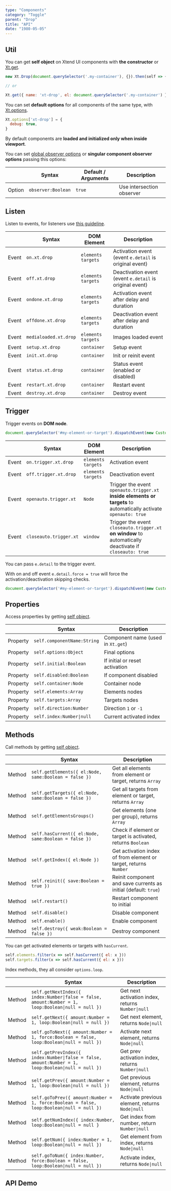 ```yaml
---
type: "Components"
category: "Toggle"
parent: "Drop"
title: "API"
date: "1980-05-05"
---
```


## Util

You can get **self object** on Xtend UI components with **the constructor** or [Xt.get](/components/global/javascript#xt-get).

```js
new Xt.Drop(document.querySelector('.my-container'), {}).then(self => {})

// or

Xt.get({ name: 'xt-drop', el: document.querySelector('.my-container') }).then(self => {})
```

You can set **default options** for all components of the same type, with [Xt.options](/components/global/javascript#xt-options).

```js
Xt.options['xt-drop'] = {
  debug: true,
}
```

By default components are **loaded and initialized only when inside viewport**.

You can set [global observer options](/components/global/javascript/#xt-observe-globals) or **singular component observer options** passing this options:

<div class="xt-overflow-sub overflow-y-hidden overflow-x-scroll my-5 xt-my-auto w-full">

|                         | Syntax                                    | Default / Arguments                       | Description                   |
| ----------------------- | ----------------------------------------- | ----------------------------- | ----------------------------- |
| Option                    | `observer:Boolean`                          | `true`        | Use intersection observer            |

</div>

## Listen

Listen to events, for listeners use [this guideline](/components/global/javascript#listeners).

<div class="xt-overflow-sub overflow-y-hidden overflow-x-scroll my-5 xt-my-auto w-full">

|                         | Syntax                                    | DOM Element                    | Description                   |
| ----------------------- | ----------------------------------------- | ----------------------------- | ----------------------------- |
| Event                   | `on.xt.drop`       | `elements` `targets` | Activation event (event `e.detail` is original event)             |
| Event                   | `off.xt.drop`      | `elements` `targets` | Deactivation event (event `e.detail` is original event)            |
| Event                   | `ondone.xt.drop`           | `elements` `targets` | Activation event after delay and duration             |
| Event                   | `offdone.xt.drop`           | `elements` `targets` | Deactivation event after delay and duration             |
| Event                   | `medialoaded.xt.drop`           | `elements` `targets` | Images loaded event            |
| Event                   | `setup.xt.drop`           | `container` | Setup event             |
| Event                   | `init.xt.drop`           | `container` | Init or reinit event             |
| Event                   | `status.xt.drop`           | `container` | Status event (enabled or disabled)             |
| Event                   | `restart.xt.drop`           | `container` | Restart event             |
| Event                   | `destroy.xt.drop`           | `container` | Destroy event             |

</div>

## Trigger

Trigger events on **DOM node**.

```js
document.querySelector('#my-element-or-target').dispatchEvent(new CustomEvent('on.trigger.xt.drop'))
```

<div class="xt-overflow-sub overflow-y-hidden overflow-x-scroll my-5 xt-my-auto w-full">

|                         | Syntax                                    | DOM Element                    | Description                   |
| ----------------------- | ----------------------------------------- | ----------------------------- | ----------------------------- |
| Event                   | `on.trigger.xt.drop`       | `elements` `targets` | Activation event             |
| Event                   | `off.trigger.xt.drop`      | `elements` `targets` | Deactivation event            |
| Event                   | `openauto.trigger.xt`           | `Node` | Trigger the event `openauto.trigger.xt` **inside elements or targets** to automatically activate `openauto: true`             |
| Event                   | `closeauto.trigger.xt`           | `window` | Trigger the event `closeauto.trigger.xt` **on window** to automatically deactivate if `closeauto: true`             |

</div>

You can pass `e.detail` to the trigger event.

With on and off event `e.detail.force = true` will force the activation/deactivation skipping checks.

```js
document.querySelector('#my-element-or-target').dispatchEvent(new CustomEvent('on.trigger.xt.drop', { detail: { force: true } }))
```

## Properties

Access properties by getting [self object](/components/drop/api/#util).

<div class="xt-overflow-sub overflow-y-hidden overflow-x-scroll my-5 xt-my-auto w-full">

|                         | Syntax                                   | Description                   |
| ----------------------- | ---------------------------------------- | ----------------------------- |
| Property                   | `self.componentName:String`       | Component name (used in `Xt.get`)             |
| Property                   | `self.options:Object`       | Final options             |
| Property                   | `self.initial:Boolean`       | If initial or reset activation            |
| Property                   | `self.disabled:Boolean`       | If component disabled            |
| Property                   | `self.container:Node`       | Container node             |
| Property                   | `self.elements:Array`       | Elements nodes             |
| Property                   | `self.targets:Array`       | Targets nodes            |
| Property                   | `self.direction:Number`       | Direction `1` or `-1`            |
| Property                   | `self.index:Number\|null`       | Current activated index            |

</div>

## Methods

Call methods by getting [self object](/components/drop/api/#util).

<div class="xt-overflow-sub overflow-y-hidden overflow-x-scroll my-5 xt-my-auto w-full">

|                         | Syntax                                    | Description                   |
| ----------------------- | ----------------------------------------- | ----------------------------- |
| Method                  | `self.getElements({ el:Node, same:Boolean = false })`                          | Get all elements from element or target, returns `Array`             |
| Method                  | `self.getTargets({ el:Node, same:Boolean = false })`                          | Get all targets from element or target, returns `Array`             |
| Method                  | `self.getElementsGroups()`                          | Get elements (one per group), returns `Array`             |
| Method                  | `self.hasCurrent({ el:Node, same:Boolean = false })`                          | Check if element or target is activated, returns `Boolean`             |
| Method                  | `self.getIndex({ el:Node })`                          | Get activation index of from element or target, returns `Number`             |
| Method                  | `self.reinit({ save:Boolean = true })`       | Reinit component and save currents as initial (default: `true`)             |
| Method                  | `self.restart()`                          | Restart component to initial             |
| Method                  | `self.disable()`                          | Disable component             |
| Method                  | `self.enable()`                          | Enable component             |
| Method                  | `self.destroy({ weak:Boolean = false })`              | Destroy component            |

</div>

You can get activated elements or targets with `hasCurrent`.

```js
self.elements.filter(x => self.hasCurrent({ el: x }))
self.targets.filter(x => self.hasCurrent({ el: x }))
```

Index methods, they all consider `options.loop`.

<div class="xt-overflow-sub overflow-y-hidden overflow-x-scroll my-5 xt-my-auto w-full">

|                         | Syntax                                    | Description                   |
| ----------------------- | ----------------------------------------- | ----------------------------- |
| Method                  | `self.getNextIndex({ index:Number\|false = false, amount:Number = 1, loop:Boolean\|null = null })`                          | Get next activation index, returns `Number\|null`             |
| Method                  | `self.getNext({ amount:Number = 1, loop:Boolean\|null = null })`                          | Get next element, returns `Node\|null`             |
| Method                  | `self.goToNext({ amount:Number = 1, force:Boolean = false, loop:Boolean\|null = null })`                          | Activate next element, returns `Node\|null`             |
| Method                  | `self.getPrevIndex({ index:Number\|false = false, amount:Number = 1, loop:Boolean\|null = null })`                          | Get prev activation index, returns `Number\|null`             |
| Method                  | `self.getPrev({ amount:Number = 1, loop:Boolean\|null = null })`                          | Get previous element, returns `Node\|null`             |
| Method                  | `self.goToPrev({ amount:Number = 1, force:Boolean = false, loop:Boolean\|null = null })`                          | Activate previous element, returns `Node\|null`             |
| Method                  | `self.getNumIndex({ index:Number, loop:Boolean\|null = null }`                          | Get index from number, return `Number\|null`             |
| Method                  | `self.getNum({ index:Number = 1, loop:Boolean\|null = null })`                          | Get element from index, returns `Node\|null`             |
| Method                  | `self.goToNum({ index:Number, force:Boolean = false, loop:Boolean\|null = null })`                          | Activate index, returns `Node\|null`             |

</div>

## API Demo

<demo>
  <div class="docs_demo_item" data-iframe="demos/components/drop/api">
  </div>
</demo>
